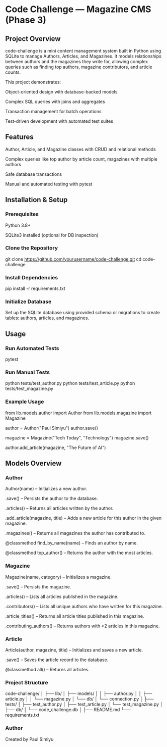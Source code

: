 # Code Challenge — Magazine CMS (Phase 3)
## Project Overview
code-challenge is a mini content management system built in Python using SQLite to manage Authors, Articles, and Magazines. It models relationships between authors and the magazines they write for, allowing complex queries such as finding top authors, magazine contributors, and article counts.

This project demonstrates:

Object-oriented design with database-backed models

Complex SQL queries with joins and aggregates

Transaction management for batch operations

Test-driven development with automated test suites

## Features
Author, Article, and Magazine classes with CRUD and relational methods

Complex queries like top author by article count, magazines with multiple authors

Safe database transactions

Manual and automated testing with pytest

## Installation & Setup
### Prerequisites
Python 3.8+

SQLite3 installed (optional for DB inspection)

### Clone the Repository
git clone https://github.com/yourusername/code-challenge.git
cd code-challenge

### Install Dependencies
pip install -r requirements.txt

### Initialize Database
Set up the SQLite database using provided schema or migrations to create tables: authors, articles, and magazines.

## Usage
### Run Automated Tests
pytest

### Run Manual Tests
python tests/test_author.py
python tests/test_article.py
python tests/test_magazine.py

### Example Usage
from lib.models.author import Author
from lib.models.magazine import Magazine

author = Author("Paul Simiyu")
author.save()

magazine = Magazine("Tech Today", "Technology")
magazine.save()

author.add_article(magazine, "The Future of AI")

## Models Overview
### Author
Author(name) – Initializes a new author.

.save() – Persists the author to the database.

.articles() – Returns all articles written by the author.

.add_article(magazine, title) – Adds a new article for this author in the given magazine.

.magazines() – Returns all magazines the author has contributed to.

@classmethod find_by_name(name) – Finds an author by name.

@classmethod top_author() – Returns the author with the most articles.

### Magazine
Magazine(name, category) – Initializes a magazine.

.save() – Persists the magazine.

.articles() – Lists all articles published in the magazine.

.contributors() – Lists all unique authors who have written for this magazine.

.article_titles() – Returns all article titles published in this magazine.

.contributing_authors() – Returns authors with >2 articles in this magazine.

### Article
Article(author, magazine, title) – Initializes and saves a new article.

.save() – Saves the article record to the database.

@classmethod all() – Returns all articles.

### Project Structure
code-challenge/
│
├── lib/
│   ├── models/
│   │   ├── author.py
│   │   ├── article.py
│   │   └── magazine.py
│   └── db/
│       └── connection.py
│
├── tests/
│   ├── test_author.py
│   ├── test_article.py
│   └── test_magazine.py
│
├── db/
│   └── code_challenge.db
│
├── README.md
└── requirements.txt

### Author 
Created by Paul Simiyu